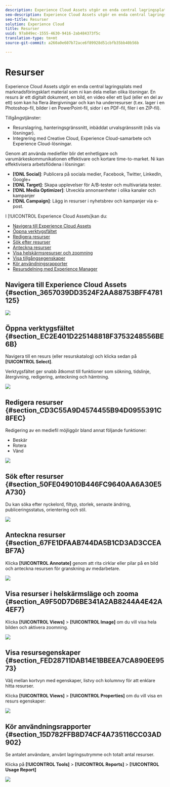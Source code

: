 ```yaml
---
description: Experience Cloud Assets utgör en enda central lagringsplats med marknadsföringsklart material som ni kan dela mellan olika lösningar. En resurs är ett digitalt dokument, en bild, en video eller ett ljud (eller en del av ett) som kan ha flera återgivningar och kan ha underresurser (t.ex. lager i en Photoshop-fil, bilder i en PowerPoint-fil, sidor i en PDF-fil, filer i en ZIP-fil).
seo-description: Experience Cloud Assets utgör en enda central lagringsplats med marknadsföringsklart material som ni kan dela mellan olika lösningar. En resurs är ett digitalt dokument, en bild, en video eller ett ljud (eller en del av ett) som kan ha flera återgivningar och kan ha underresurser (t.ex. lager i en Photoshop-fil, bilder i en PowerPoint-fil, sidor i en PDF-fil, filer i en ZIP-fil).
seo-title: Resurser
solution: Experience Cloud
title: Resurser
uuid: 97a849ec-1555-4630-9416-2ab484373f5c
translation-type: tm+mt
source-git-commit: a260a0e607b72ace6f89928d51cbfb35bb40b56b

---
```



# Resurser

Experience Cloud Assets utgör en enda central lagringsplats med marknadsföringsklart material som ni kan dela mellan olika lösningar. En resurs är ett digitalt dokument, en bild, en video eller ett ljud (eller en del av ett) som kan ha flera återgivningar och kan ha underresurser (t.ex. lager i en Photoshop-fil, bilder i en PowerPoint-fil, sidor i en PDF-fil, filer i en ZIP-fil).

<!-- asset.xml -->
Tillgångstjänster:

* Resurslagring, hanteringsgränssnitt, inbäddat urvalsgränssnitt (nås via lösningar).
* Integrering med Creative Cloud, Experience Cloud-samarbete och Experience Cloud-lösningar.

Genom att använda mediefiler blir det enhetligare och varumärkeskommunikationen effektivare och kortare time-to-market. Ni kan effektivisera arbetsflödena i lösningar:

* **[!DNL Social]**: Publicera på sociala medier, Facebook, Twitter, LinkedIn, Google+
* **[!DNL Target]**: Skapa upplevelser för A/B-tester och multivariata tester.
* **[!DNL Media Optimizer]**: Utveckla annonsenheter i olika kanaler och kampanjer
* **[!DNL Campaign]**: Lägg in resurser i nyhetsbrev och kampanjer via e-post.

I [!UICONTROL Experience Cloud Assets]kan du:

* [Navigera till Experience Cloud Assets](../experience-cloud-assets/experience-cloud-assets.md#section_3657039DD3524F2AA88753BFF4781125)
* [Öppna verktygsfältet](../experience-cloud-assets/experience-cloud-assets.md#section_EC2E401D225148818F3753248556BE6B)
* [Redigera resurser](../experience-cloud-assets/experience-cloud-assets.md#section_CD3C55A9D4574455B94D0955391C8FEC)
* [Sök efter resurser](../experience-cloud-assets/experience-cloud-assets.md#section_50FE049010B446FC9640AA6A30E5A730)
* [Anteckna resurser](../experience-cloud-assets/experience-cloud-assets.md#section_67FE1DFAAB744DA5B1CD3AD3CCEABF7A)
* [Visa helskärmsresurser och zoomning](../experience-cloud-assets/experience-cloud-assets.md#section_A9F50D7D6BE341A2AB8244A4E42A4EF7)
* [Visa tillgångsegenskaper](../experience-cloud-assets/experience-cloud-assets.md#section_FED28711DAB14E1BBEEA7CA890EE9573)
* [Kör användningsrapporter](../experience-cloud-assets/experience-cloud-assets.md#section_15D782FFB8D74CF4A735116CC03AD902)
* [Resursdelning med Experience Manager](../experience-cloud-assets/experience-cloud-assets.md#section_45C1B72F4D274F54BC6CCB64D2580AC5)

## Navigera till Experience Cloud Assets {#section_3657039DD3524F2AA88753BFF4781125}

![](assets/asset-nav.png)

## Öppna verktygsfältet {#section_EC2E401D225148818F3753248556BE6B}

Navigera till en resurs (eller resurskatalog) och klicka sedan på **[!UICONTROL Select]**.

Verktygsfältet ger snabb åtkomst till funktioner som sökning, tidslinje, återgivning, redigering, anteckning och hämtning.

![](assets/asset-tools.png)

## Redigera resurser {#section_CD3C55A9D4574455B94D0955391C8FEC}

Redigering av en mediefil möjliggör bland annat följande funktioner:

* Beskär
* Rotera
* Vänd

![](assets/asset-edit.png)

## Sök efter resurser {#section_50FE049010B446FC9640AA6A30E5A730}

Du kan söka efter nyckelord, filtyp, storlek, senaste ändring, publiceringsstatus, orientering och stil.

![](assets/asset-search.png)

## Anteckna resurser {#section_67FE1DFAAB744DA5B1CD3AD3CCEABF7A}

Klicka **[!UICONTROL Annotate]** genom att rita cirklar eller pilar på en bild och anteckna resursen för granskning av medarbetare.

![](assets/assets-annotate.png)

## Visa resurser i helskärmsläge och zooma {#section_A9F50D7D6BE341A2AB8244A4E42A4EF7}

Klicka **[!UICONTROL Views]** > **[!UICONTROL Image]** om du vill visa hela bilden och aktivera zoomning.

![](assets/asset-zoom.png)

## Visa resursegenskaper {#section_FED28711DAB14E1BBEEA7CA890EE9573}

Välj mellan kortvyn med egenskaper, listvy och kolumnvy för att enklare hitta resurser.

Klicka **[!UICONTROL Views]** > **[!UICONTROL Properties]** om du vill visa en resurs egenskaper:

![](assets/asset-properties.png)

## Kör användningsrapporter {#section_15D782FFB8D74CF4A735116CC03AD902}

Se antalet användare, använt lagringsutrymme och totalt antal resurser.

Klicka på **[!UICONTROL Tools]** > **[!UICONTROL Reports]** > **[!UICONTROL Usage Report]**

![](assets/assets-usage-report.png)
